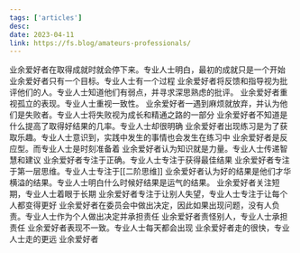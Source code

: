 ```yaml
---
tags: ['articles']
desc: 
date: 2023-04-11
link: https://fs.blog/amateurs-professionals/
---
```


业余爱好者在取得成就时就会停下来。专业人士明白，最初的成就只是一个开始
业余爱好者只有一个目标。专业人士有一个过程
业余爱好者将反馈和指导视为批评他们的人。专业人士知道他们有弱点，并寻求深思熟虑的批评。
业余爱好者重视孤立的表现。专业人士重视一致性。
业余爱好者一遇到麻烦就放弃，并认为他们是失败者。专业人士将失败视为成长和精通之路的一部分
业余爱好者不知道是什么提高了取得好结果的几率。专业人士却很明确
业余爱好者出现练习是为了获取乐趣。专业人士意识到，实践中发生的事情也会发生在练习中 
业余爱好者是反应型。而专业人士是时刻准备着
业余爱好者认为知识就是力量。专业人士传递智慧和建议
业余爱好者专注于正确。专业人士专注于获得最佳结果 
业余爱好者专注于第一层思维。专业人士专注于[[二阶思维]] 
业余爱好者认为好的结果是他们才华横溢的结果。专业人士明白什么时候好结果是运气的结果。
业余爱好者关注短期，专业人士着眼于长期
业余爱好者专注于让别人失望，专业人士专注于让每个人都变得更好 
业余爱好者在委员会中做出决定，因此如果出现问题，没有人负责。专业人士作为个人做出决定并承担责任
业余爱好者责怪别人，专业人士承担责任 
业余爱好者表现不一致。专业人士每天都会出现 
业余爱好者走的很快，专业人士走的更远
业余爱好者




















